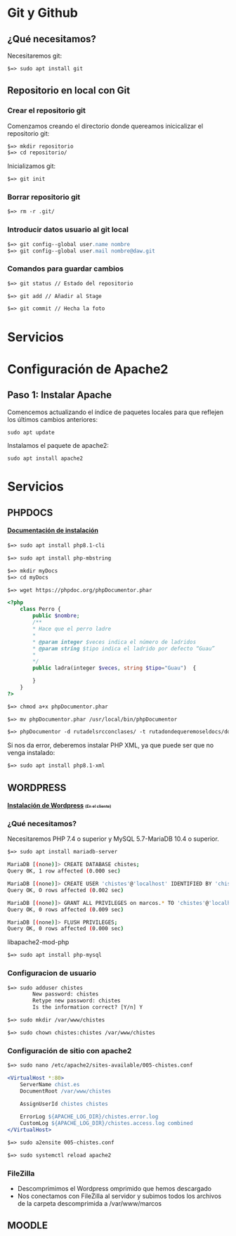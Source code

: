 # Git y Github

## ¿Qué necesitamos?

Necesitaremos git:

```apache
$=> sudo apt install git
```

## Repositorio en local con Git

### Crear el repositorio git

Comenzamos creando el directorio donde quereamos inicicalizar el repositorio git:

```apache
$=> mkdir repositorio
$=> cd repositorio/
```

Inicializamos git:

```apache
$=> git init
```

### Borrar repositorio git

```apache
$=> rm -r .git/
```

### Introducir datos usuario al git local

```apache
$=> git config--global user.name nombre
$=> git config--global user.mail nombre@daw.git
```

### Comandos para guardar cambios

```apache
$=> git status // Estado del repositorio
```

```apache
$=> git add // Añadir al Stage
```

```apache
$=> git commit // Hecha la foto
```

# Servicios

# Configuración de Apache2

## Paso 1: Instalar Apache

Comencemos actualizando el índice de paquetes locales para que reflejen los últimos cambios anteriores:

```apache
sudo apt update
```

Instalamos el paquete de apache2:

```apache
sudo apt install apache2
```

# Servicios

## PHPDOCS

#### [Documentación de instalación](https://docs.phpdoc.org/3.0/guide/getting-started/installing.html#installation)

```apache
$=> sudo apt install php8.1-cli
```

```apache
$=> sudo apt install php-mbstring
```

```apache
$=> mkdir myDocs
$=> cd myDocs
```

```apache
$=> wget https://phpdoc.org/phpDocumentor.phar
```

```php
<?php
    class Perro {
        public $nombre;
        /**
        * Hace que el perro ladre
        *
        * @param integer $veces indica el número de ladridos
        * @param string $tipo indica el ladrido por defecto “Guau”
        *
        */
        public ladra(integer $veces, string $tipo="Guau")  {

        }
    }
?>
```

```apache
$=> chmod a+x phpDocumentor.phar
```

```apache
$=> mv phpDocumentor.phar /usr/local/bin/phpDocumentor 
```

```apache
$=> phpDocumentor -d rutadelsrcconclases/ -t rutadondequeremoseldocs/docs/
```

Si nos da error, deberemos instalar PHP XML, ya que puede ser que no venga instalado:

```apache
$=> sudo apt install php8.1-xml
```

## WORDPRESS

#### [Instalación de Wordpress](https://es.wordpress.org/download/) <span style="font-size: xx-small;"> (En el cliente) </span>

### ¿Qué necesitamos?

Necesitaremos PHP 7.4 o superior y  MySQL 5.7-MariaDB 10.4 o superior.

```apache
$=> sudo apt install mariadb-server
```

```bash
MariaDB [(none)]> CREATE DATABASE chistes;
Query 0K, 1 row affected (0.000 sec)

MariaDB [(none)]> CREATE USER 'chistes'@'localhost' IDENTIFIED BY 'chistes';
Query OK, O rows affected (0.002 sec)

MariaDB [(none)]> GRANT ALL PRIVILEGES on marcos.* TO 'chistes'@'localhost';
Query OK, 0 rows affected (0.009 sec)

MariaDB [(none)]> FLUSH PRIVILEGES;
Query OK, 0 rows affected (0.000 sec)
```

libapache2-mod-php

```apache
$=> sudo apt install php-mysql
```

### Configuracion de usuario

```apache
$=> sudo adduser chistes
        New password: chistes
        Retype new password: chistes
        Is the information correct? [Y/n] Y
```

```apache
$=> sudo mkdir /var/www/chistes
```

```apache
$=> sudo chown chistes:chistes /var/www/chistes
```

### Configuración de sitio con apache2

```apache
$=> sudo nano /etc/apache2/sites-available/005-chistes.conf
```

```apache
<VirtualHost *:80>
    ServerName chist.es
    DocumentRoot /var/www/chistes
    
    AssignUserId chistes chistes

    ErrorLog ${APACHE_LOG_DIR}/chistes.error.log
    CustomLog ${APACHE_LOG_DIR}/chistes.access.log combined
</VirtualHost>
```

```apache
$=> sudo a2ensite 005-chistes.conf
```

```apache
$=> sudo systemctl reload apache2
```

### FileZilla

- Descomprimimos el Wordpress omprimido que hemos descargado
- Nos conectamos con FileZilla al servidor y subimos todos los archivos de la carpeta descomprimida a /var/www/marcos

## MOODLE
